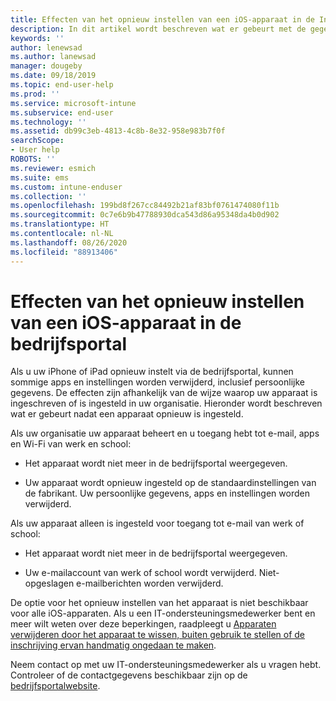 ```yaml
---
title: Effecten van het opnieuw instellen van een iOS-apparaat in de Intune-bedrijfsportal | Microsoft Docs
description: In dit artikel wordt beschreven wat er gebeurt met de gegevens op uw iOS-apparaat nadat u dit opnieuw hebt ingesteld in de Intune-bedrijfsportal.
keywords: ''
author: lenewsad
ms.author: lanewsad
manager: dougeby
ms.date: 09/18/2019
ms.topic: end-user-help
ms.prod: ''
ms.service: microsoft-intune
ms.subservice: end-user
ms.technology: ''
ms.assetid: db99c3eb-4813-4c8b-8e32-958e983b7f0f
searchScope:
- User help
ROBOTS: ''
ms.reviewer: esmich
ms.suite: ems
ms.custom: intune-enduser
ms.collection: ''
ms.openlocfilehash: 199bd8f267cc84492b21af83bf0761474080f11b
ms.sourcegitcommit: 0c7e6b9b47788930dca543d86a95348da4b0d902
ms.translationtype: HT
ms.contentlocale: nl-NL
ms.lasthandoff: 08/26/2020
ms.locfileid: "88913406"
---
```

# <a name="effects-of-company-portal-ios-device-reset"></a>Effecten van het opnieuw instellen van een iOS-apparaat in de bedrijfsportal 

Als u uw iPhone of iPad opnieuw instelt via de bedrijfsportal, kunnen sommige apps en instellingen worden verwijderd, inclusief persoonlijke gegevens. De effecten zijn afhankelijk van de wijze waarop uw apparaat is ingeschreven of is ingesteld in uw organisatie. Hieronder wordt beschreven wat er gebeurt nadat een apparaat opnieuw is ingesteld.  

Als uw organisatie uw apparaat beheert en u toegang hebt tot e-mail, apps en Wi-Fi van werk en school:

- Het apparaat wordt niet meer in de bedrijfsportal weergegeven.  

- Uw apparaat wordt opnieuw ingesteld op de standaardinstellingen van de fabrikant. Uw persoonlijke gegevens, apps en instellingen worden verwijderd.

Als uw apparaat alleen is ingesteld voor toegang tot e-mail van werk of school:

- Het apparaat wordt niet meer in de bedrijfsportal weergegeven.  

- Uw e-mailaccount van werk of school wordt verwijderd. Niet-opgeslagen e-mailberichten worden verwijderd.   

De optie voor het opnieuw instellen van het apparaat is niet beschikbaar voor alle iOS-apparaten. Als u een IT-ondersteuningsmedewerker bent en meer wilt weten over deze beperkingen, raadpleegt u [Apparaten verwijderen door het apparaat te wissen, buiten gebruik te stellen of de inschrijving ervan handmatig ongedaan te maken](/intune/devices-wipe).  

Neem contact op met uw IT-ondersteuningsmedewerker als u vragen hebt. Controleer of de contactgegevens beschikbaar zijn op de [bedrijfsportalwebsite](https://go.microsoft.com/fwlink/?linkid=2010980).